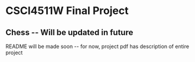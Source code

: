 # CSCI4511W Final Project

## Chess -- Will be updated in future

README will be made soon -- for now, project pdf has description of entire project

